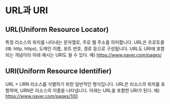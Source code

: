 # URL과 URI

## URL(Uniform Resource Locator)
특정 리소스의 위치를 나타내는 문자열로, 주로 웹 주소를 의미합니다. 
URL은 프로토콜(예: http, https), 도메인 이름, 포트 번호, 경로 등으로 구성됩니다.
URL도 URI에 포함되는 개념이라 아래 예시는 URI도 될 수 있다.
예) https://www.naver.com/pages/

## URI(Uniform Resource Identifier)
URL + URN
리소스를 식별하기 위한 일반적인 형식입니다.
URL은 리소스의 위치를 포함하며, URN은 리소스의 이름을 나타냅니다.
아래는 URL을 포함한 URI가 된다.
예) https://www.naver.com/pages/100
